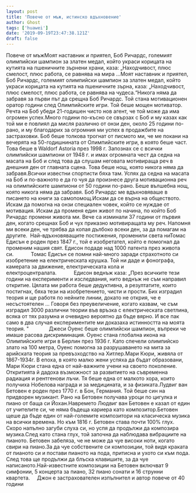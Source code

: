 ```yaml
---
layout: post
title: 'Повече от мъж, истинско вдъхновение'
author: Ghost
tags: ['huawei']
date: '2019-09-19T23:47:38.121Z'
draft: false
---
```


Повече от мъжМоят наставник и приятел, Боб Ричардс, големият олимпийски шампион за златен медал, който украси корицата на кутията на пшеничните зърнени храни, каза: „Находчивост, плюс смелост, плюс работа, се равнява на мира ...Моят наставник и приятел, Боб Ричардс, големият олимпийски шампион за златен медал, който украси корицата на кутията на пшеничните зърна, каза: „Находчивост, плюс смелост, плюс работа, се равнява на чудеса.“Никога няма да забравя за първи път да срещна Боб Ричардс. Той стана мотивационен оратор години след Олимпийските игри. Той беше мощен мотиватор. Речта на Боб убеди 21-годишен чисто нов агент, че той може да има огромен успех.Много години по-късно се свързах с Боб и му казах как той ми е повлиял да мисля различно от онзи ден, около 25 години по-рано, и му благодарих за огромния ми успех в продажбите на застраховки. Боб беше толкова трогнат от писмото ми, че ме покани на вечерята на 50-годишнината от Олимпийските игри, в която беше част. Това беше в Waldorf Astoria през 1998 г. Запознах се с всички олимпийски шампиони от 1948 г. и имах огромната чест да седна на масата на Боб и след това да слушам неговата мотивираща реч в днешния ден от главната сцена. Това беше нощ, която никога няма да забравя.Всички известни спортисти бяха там. Успях да седна на масата на Боб и по-важното е да го чуя да произнесе друга мотивационна реч на олимпийските шампиони от 50 години по-рано. Беше вълшебна нощ, която никога няма да забравя. Боб Ричардс ме вдъхновяваше в писането на книги за самопомощ.Искам да се върна на обществото. Искам да помогна на онзи специален човек, който се нуждае от мотивация. Искам да променя един живот по начина, по който Боб Ричардс промени живота ми. Вече са изминали 37 години от първия ден, когато срещнах Боб и чух приказно мотивиращата му реч. Напомня ми всеки ден, че трябва да копая дълбоко всеки ден, за да помагам на другите.  Най-вдъхновяващите постижения, променили света ниТомас Едисън е роден през 1847 г., той е изобретател, който е помогнал да променим нашия свят. Едисон подаде над 1000 патента през живота си.            Томас Едисън се помни най-много заради страхотното си изобретение на електрическата крушка. Той ни даде и фонографа, камерата за движение, електрическата кола и електроцентралата.            Едисон веднъж каза: „През всичките тези години на експерименти и изследвания, нито веднъж не съм направил откритие. Цялата ми работа беше дедуктивна, а резултатите, които постигнах, бяха тези на изобретението, чисти и прости. Бих изградил теория и ще работя по нейните линии, докато не открия, че е несъстоятелен ... Говоря без преувеличение, когато казвам, че съм изградил 3000 различни теории във връзка с електрическата светлина, всяка от тях разумна и очевидно вероятно да бъде вярно. И все пак само в два случая експериментите ми доказаха истинността на моята теория. "              Джеси Оуенс беше олимпийски шампион, въпреки че имаше расова дискриминация. Оуенс стана глобална икона на Олимпийските игри в Берлин през 1936 г. Като спечели олимпийско злато на 100 метра, Оуенс помогна за разрушаването на мита за арийската теория за превъзходство на Хитлер.Мари Кюри, живяла от 1867-1934г. В епоха, в която малко жени успяха да бъдат образовани, Мари Кюри стана една от най-важните учени на своето поколение. Откритията й дадоха възможност за развитието на съвременна радиация и рентгенови лъчи. Тя беше една от малкото хора, които получиха Нобелова награда и за медицината, и за физиката.Лудвиг ван Бетовен е роден през 1770 г. в Бон, Германия. Той беше син на придворен музикант. Рано на Бетовен получава уроци по цигулка и пиано от баща си Йохан.Навремето Людвиг ван Бетовен е казал от един от учителите си, че няма бъдеща кариера като композитор.Бетовен щеше да бъде един от най-големите композитори на класическа музика на всички времена. Но към 1816 г. Бетовен става почти 100% глух. Скоро напълно загуби слуха си, но успя да продължи да композира музика.След като стана глух, той започна да наблюдава вибрациите на пианото. Бетовен забеляза, че не може да чуе високи ноти, когато свири на пиано.За да чуе собствените си композиции, той видя краката от пианото си и постави пианото на пода, притисна и ухото си към пода. След това ще продължи да блъска клавишите, за да чуе написаното.Най-известните композиции на Бетовен включват 9 симфонии, 5 концерта за пиано, 32 пиано сонати и 16 струнни квартета.     Джон е застрахователен изпълнител и автор повече от 40 години
